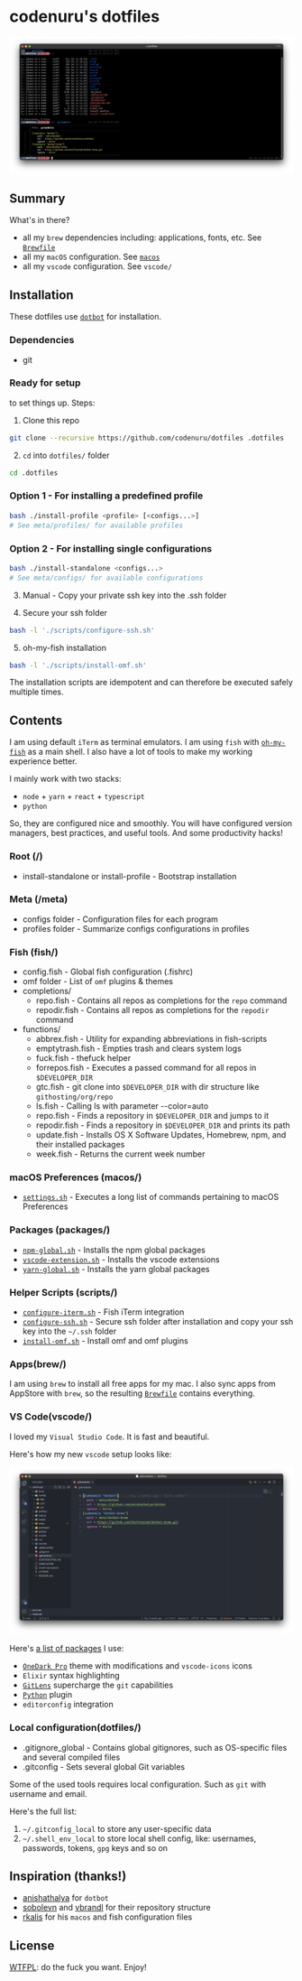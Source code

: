 # codenuru's dotfiles

![codenuru's dotfiles](https://raw.githubusercontent.com/codenuru/dotfiles/master/media/iterm.png)

## Summary

What's in there?

- all my `brew` dependencies including: applications, fonts, etc. See [`Brewfile`](https://github.com/codenuru/dotfiles/blob/main/brew/Brewfile)
- all my `macOS` configuration. See [`macos`](https://github.com/codenuru/dotfiles/tree/main/macos/)
- all my `vscode` configuration. See `vscode/`

## Installation

These dotfiles use [`dotbot`](https://github.com/anishathalye/dotbot/) for installation.

### Dependencies

- git

### Ready for setup

to set things up. Steps:

1. Clone this repo

  ```bash
  git clone --recursive https://github.com/codenuru/dotfiles .dotfiles
  ```

2. `cd` into `dotfiles/` folder

  ```bash
  cd .dotfiles
  ```

### Option 1 - For installing a predefined profile

```bash
bash ./install-profile <profile> [<configs...>]
# See meta/profiles/ for available profiles
```

### Option 2 - For installing single configurations

```bash
bash ./install-standalone <configs...>
# See meta/configs/ for available configurations
```

3. Manual - Copy your private ssh key into the .ssh folder

4. Secure your ssh folder

```bash
bash -l './scripts/configure-ssh.sh'
```

5. oh-my-fish installation

```bash
bash -l './scripts/install-omf.sh'
```

The installation scripts are idempotent and can therefore be executed safely multiple times.

## Contents

I am using default `iTerm` as terminal emulators.
I am using `fish` with [`oh-my-fish`](https://github.com/oh-my-fish/oh-my-fish)
as a main shell.
I also have a lot of tools to make my working experience better.

I mainly work with two stacks:

- `node` + `yarn` + `react` + `typescript`
- `python`

So, they are configured nice and smoothly.
You will have configured version managers, best practices, and useful tools.
And some productivity hacks!

### Root (/)

- install-standalone or install-profile - Bootstrap installation

### Meta (/meta)

- configs folder - Configuration files for each program
- profiles folder - Summarize configs configurations in profiles

### Fish (fish/)

- config.fish - Global fish configuration (.fishrc)
- omf folder - List of `omf` plugins & themes
- completions/
  - repo.fish - Contains all repos as completions for the `repo` command
  - repodir.fish - Contains all repos as completions for the `repodir` command
- functions/
  - abbrex.fish - Utility for expanding abbreviations in fish-scripts
  - emptytrash.fish - Empties trash and clears system logs
  - fuck.fish - thefuck helper
  - forrepos.fish - Executes a passed command for all repos in `$DEVELOPER_DIR`
  - gtc.fish - git clone into `$DEVELOPER_DIR` with dir structure like `githosting/org/repo`
  - ls.fish - Calling ls with parameter --color=auto
  - repo.fish - Finds a repository in `$DEVELOPER_DIR` and jumps to it
  - repodir.fish - Finds a repository in `$DEVELOPER_DIR` and prints its path
  - update.fish - Installs OS X Software Updates, Homebrew, npm, and their installed packages
  - week.fish - Returns the current week number

### macOS Preferences (macos/)

- [`settings.sh`](https://github.com/codenuru/dotfiles/blob/master/macos/settings.sh)  - Executes a long list of commands pertaining to macOS Preferences

### Packages (packages/)

- [`npm-global.sh`](https://github.com/codenuru/dotfiles/blob/master/packages/npm-global.sh)         - Installs the npm global packages
- [`vscode-extension.sh`](https://github.com/codenuru/dotfiles/blob/master/packages/vscode-extension.sh)   - Installs the vscode extensions
- [`yarn-global.sh`](https://github.com/codenuru/dotfiles/blob/master/packages/yarn-global.sh)        - Installs the yarn global packages

### Helper Scripts (scripts/)

- [`configure-iterm.sh`](https://github.com/codenuru/dotfiles/blob/master/scripts/configure-iterm.sh)  - Fish iTerm integration
- [`configure-ssh.sh`](https://github.com/codenuru/dotfiles/blob/master/scripts/configure-ssh.sh) - Secure ssh folder after installation and copy your ssh key into the `~/.ssh` folder
- [`install-omf.sh`](https://github.com/codenuru/dotfiles/blob/master/scripts/install-omf.sh) - Install omf and omf plugins

### Apps(brew/)

I am using `brew` to install all free apps for my mac.
I also sync apps from AppStore with `brew`,
so the resulting [`Brewfile`](https://github.com/codenuru/dotfiles/blob/master/brew/Brewfile) contains everything.

### VS Code(vscode/)

I loved my `Visual Studio Code`. It is fast and beautiful.

Here's how my new `vscode` setup looks like:

![codenuru's vscode for Python](https://raw.githubusercontent.com/codenuru/dotfiles/master/media/vscode.png)

Here's [a list of packages](https://github.com/codenuru/dotfiles/blob/main/packages/vscode-extensions.sh) I use:

- [`OneDark Pro`](https://github.com/Binaryify/OneDark-Pro) theme with modifications and `vscode-icons` icons
- `Elixir` syntax highlighting
- [`GitLens`](https://github.com/eamodio/vscode-gitlens) supercharge the `git` capabilities
- [`Python`](https://github.com/Microsoft/vscode-python) plugin
- `editorconfig` integration

### Local configuration(dotfiles/)

- .gitignore_global - Contains global gitignores, such as OS-specific files and
several compiled files
- .gitconfig - Sets several global Git variables

Some of the used tools requires local configuration. Such as `git` with username and email.

Here's the full list:

1. `~/.gitconfig_local` to store any user-specific data
2. `~/.shell_env_local` to store local shell config, like: usernames, passwords, tokens, `gpg` keys and so on

## Inspiration (thanks!)

- [anishathalya](https://github.com/anishathalye/dotbot) for `dotbot`
- [sobolevn](https://github.com/sobolevn/dotfiles) and [vbrandl](https://github.com/vbrandl/dotfiles) for their repository structure
- [rkalis](https://github.com/rkalis/dotfiles) for his `macos` and fish configuration files

## License

[WTFPL](https://en.wikipedia.org/wiki/WTFPL): do the fuck you want. Enjoy!
